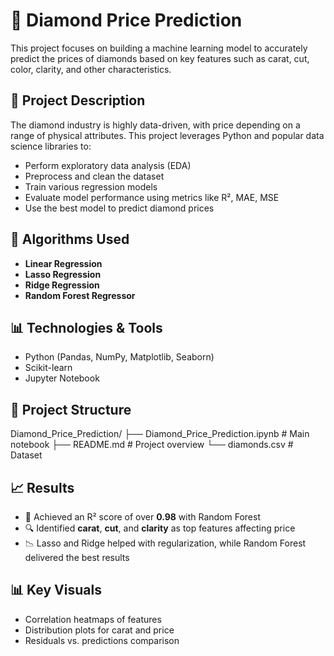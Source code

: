 # 💎 Diamond Price Prediction

This project focuses on building a machine learning model to accurately predict the prices of diamonds based on key features such as carat, cut, color, clarity, and other characteristics.

## 📌 Project Description

The diamond industry is highly data-driven, with price depending on a range of physical attributes. This project leverages Python and popular data science libraries to:

- Perform exploratory data analysis (EDA)
- Preprocess and clean the dataset
- Train various regression models
- Evaluate model performance using metrics like R², MAE, MSE
- Use the best model to predict diamond prices

## 🧠 Algorithms Used

- **Linear Regression**
- **Lasso Regression**
- **Ridge Regression**
- **Random Forest Regressor**

## 📊 Technologies & Tools

- Python (Pandas, NumPy, Matplotlib, Seaborn)
- Scikit-learn
- Jupyter Notebook

## 📁 Project Structure

Diamond\_Price\_Prediction/
├── Diamond\_Price\_Prediction.ipynb  # Main notebook
├── README.md                       # Project overview
└── diamonds.csv                    # Dataset 


## 📈 Results

* 📌 Achieved an R² score of over **0.98** with Random Forest
* 🔍 Identified **carat**, **cut**, and **clarity** as top features affecting price
* 📉 Lasso and Ridge helped with regularization, while Random Forest delivered the best results

## 📊 Key Visuals

* Correlation heatmaps of features
* Distribution plots for carat and price
* Residuals vs. predictions comparison

